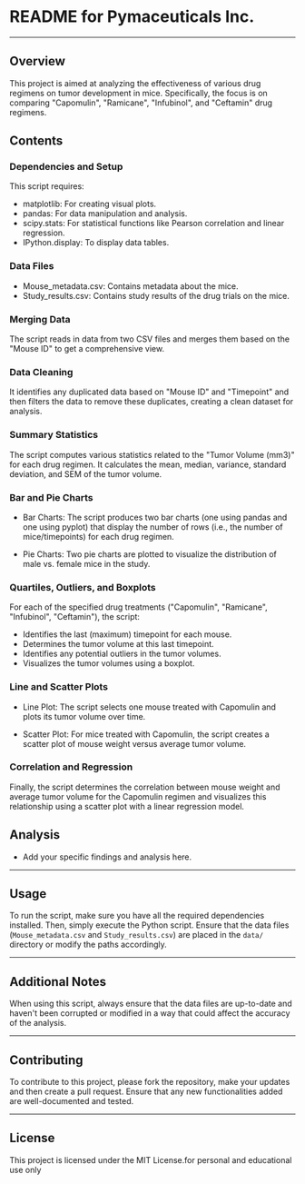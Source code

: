 # README for Pymaceuticals Inc.

---

## Overview
This project is aimed at analyzing the effectiveness of various drug regimens on tumor development in mice. Specifically, the focus is on comparing "Capomulin", "Ramicane", "Infubinol", and "Ceftamin" drug regimens.

## Contents

### Dependencies and Setup
This script requires:
- matplotlib: For creating visual plots.
- pandas: For data manipulation and analysis.
- scipy.stats: For statistical functions like Pearson correlation and linear regression.
- IPython.display: To display data tables.

### Data Files
- Mouse_metadata.csv: Contains metadata about the mice.
- Study_results.csv: Contains study results of the drug trials on the mice.

### Merging Data
The script reads in data from two CSV files and merges them based on the "Mouse ID" to get a comprehensive view.

### Data Cleaning
It identifies any duplicated data based on "Mouse ID" and "Timepoint" and then filters the data to remove these duplicates, creating a clean dataset for analysis.

### Summary Statistics
The script computes various statistics related to the "Tumor Volume (mm3)" for each drug regimen. It calculates the mean, median, variance, standard deviation, and SEM of the tumor volume.

### Bar and Pie Charts
- Bar Charts: The script produces two bar charts (one using pandas and one using pyplot) that display the number of rows (i.e., the number of mice/timepoints) for each drug regimen.
  
- Pie Charts: Two pie charts are plotted to visualize the distribution of male vs. female mice in the study.

### Quartiles, Outliers, and Boxplots
For each of the specified drug treatments ("Capomulin", "Ramicane", "Infubinol", "Ceftamin"), the script:
- Identifies the last (maximum) timepoint for each mouse.
- Determines the tumor volume at this last timepoint.
- Identifies any potential outliers in the tumor volumes.
- Visualizes the tumor volumes using a boxplot.

### Line and Scatter Plots
- Line Plot: The script selects one mouse treated with Capomulin and plots its tumor volume over time.
  
- Scatter Plot: For mice treated with Capomulin, the script creates a scatter plot of mouse weight versus average tumor volume.

### Correlation and Regression
Finally, the script determines the correlation between mouse weight and average tumor volume for the Capomulin regimen and visualizes this relationship using a scatter plot with a linear regression model.

## Analysis
- Add your specific findings and analysis here.

---

## Usage
To run the script, make sure you have all the required dependencies installed. Then, simply execute the Python script. Ensure that the data files (`Mouse_metadata.csv` and `Study_results.csv`) are placed in the `data/` directory or modify the paths accordingly.

---

## Additional Notes
When using this script, always ensure that the data files are up-to-date and haven't been corrupted or modified in a way that could affect the accuracy of the analysis.

---

## Contributing
To contribute to this project, please fork the repository, make your updates and then create a pull request. Ensure that any new functionalities added are well-documented and tested.

---

## License
This project is licensed under the MIT License.for personal and educational use only 
